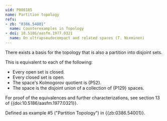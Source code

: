 ```yaml
---
uid: P000185
name: Partition topology
refs:
- zb: "0386.54001"
  name: Counterexamples in Topology
- doi: 10.5186/aasfm.1977.0321
  name: On ultrapseudocompact and related spaces (T. Nieminen)
---
```


There exists a basis for the topology that is also a partition into disjoint sets.

This is equivalent to each of the following:

- Every open set is closed.
- Every closed set is open.
- The space's Kolmogorov quotient is {P52}.
- The space is the disjoint union of a collection of {P129} spaces.

For proof of the equivalences and further characterizations, see section 13 of {{doi:10.5186/aasfm.1977.0321}}.

Defined as example #5 ("Partition Topology")
in {{zb:0386.54001}}.
